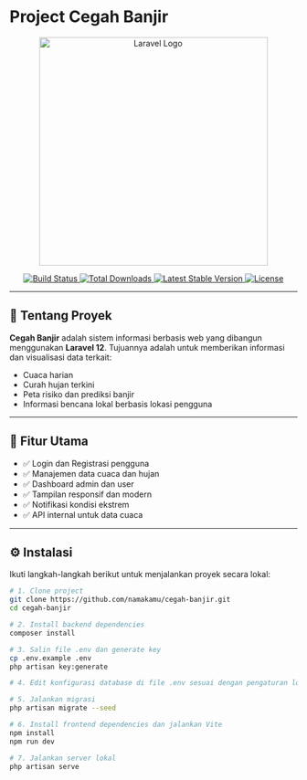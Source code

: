 # Project Cegah Banjir

<p align="center">
  <a href="https://laravel.com" target="_blank">
    <img src="https://raw.githubusercontent.com/laravel/art/master/logo-lockup/5%20SVG/2%20CMYK/1%20Full%20Color/laravel-logolockup-cmyk-red.svg" width="400" alt="Laravel Logo">
  </a>
</p>

<p align="center">
  <a href="https://github.com/laravel/framework/actions">
    <img src="https://github.com/laravel/framework/workflows/tests/badge.svg" alt="Build Status">
  </a>
  <a href="https://packagist.org/packages/laravel/framework">
    <img src="https://img.shields.io/packagist/dt/laravel/framework" alt="Total Downloads">
  </a>
  <a href="https://packagist.org/packages/laravel/framework">
    <img src="https://img.shields.io/packagist/v/laravel/framework" alt="Latest Stable Version">
  </a>
  <a href="https://packagist.org/packages/laravel/framework">
    <img src="https://img.shields.io/packagist/l/laravel/framework" alt="License">
  </a>
</p>

---

## 📌 Tentang Proyek

**Cegah Banjir** adalah sistem informasi berbasis web yang dibangun menggunakan **Laravel 12**. Tujuannya adalah untuk memberikan informasi dan visualisasi data terkait:

- Cuaca harian  
- Curah hujan terkini  
- Peta risiko dan prediksi banjir  
- Informasi bencana lokal berbasis lokasi pengguna  

---

## 🚀 Fitur Utama

- ✅ Login dan Registrasi pengguna  
- ✅ Manajemen data cuaca dan hujan  
- ✅ Dashboard admin dan user  
- ✅ Tampilan responsif dan modern  
- ✅ Notifikasi kondisi ekstrem  
- ✅ API internal untuk data cuaca  

---

## ⚙️ Instalasi

Ikuti langkah-langkah berikut untuk menjalankan proyek secara lokal:

```bash
# 1. Clone project
git clone https://github.com/namakamu/cegah-banjir.git
cd cegah-banjir

# 2. Install backend dependencies
composer install

# 3. Salin file .env dan generate key
cp .env.example .env
php artisan key:generate

# 4. Edit konfigurasi database di file .env sesuai dengan pengaturan lokal Anda

# 5. Jalankan migrasi
php artisan migrate --seed

# 6. Install frontend dependencies dan jalankan Vite
npm install
npm run dev

# 7. Jalankan server lokal
php artisan serve
